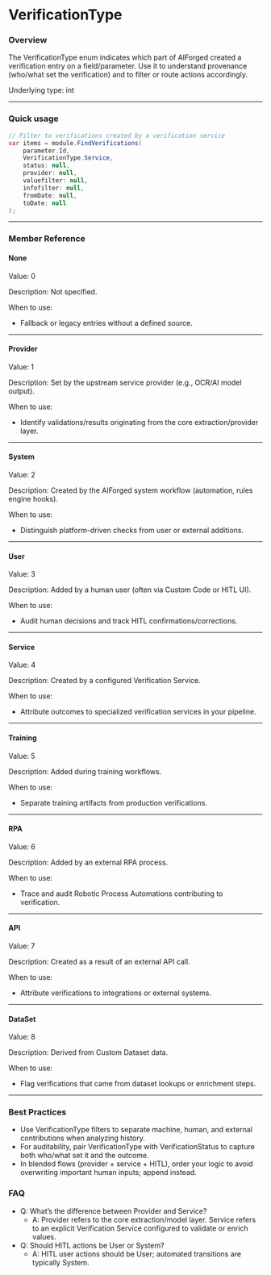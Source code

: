 # VerificationType

### Overview

The VerificationType enum indicates which part of AIForged created a verification entry on a field/parameter. Use it to understand provenance (who/what set the verification) and to filter or route actions accordingly.

Underlying type: int

***

### Quick usage

```csharp
// Filter to verifications created by a verification service
var items = module.FindVerifications(
    parameter.Id,
    VerificationType.Service,
    status: null,
    provider: null,
    valuefilter: null,
    infofilter: null,
    fromDate: null,
    toDate: null
);
```

***

### Member Reference

#### None

Value: 0

Description: Not specified.

When to use:

* Fallback or legacy entries without a defined source.

***

#### Provider

Value: 1

Description: Set by the upstream service provider (e.g., OCR/AI model output).

When to use:

* Identify validations/results originating from the core extraction/provider layer.

***

#### System

Value: 2

Description: Created by the AIForged system workflow (automation, rules engine hooks).

When to use:

* Distinguish platform-driven checks from user or external additions.

***

#### User

Value: 3

Description: Added by a human user (often via Custom Code or HITL UI).

When to use:

* Audit human decisions and track HITL confirmations/corrections.

***

#### Service

Value: 4

Description: Created by a configured Verification Service.

When to use:

* Attribute outcomes to specialized verification services in your pipeline.

***

#### Training

Value: 5

Description: Added during training workflows.

When to use:

* Separate training artifacts from production verifications.

***

#### RPA

Value: 6

Description: Added by an external RPA process.

When to use:

* Trace and audit Robotic Process Automations contributing to verification.

***

#### API

Value: 7

Description: Created as a result of an external API call.

When to use:

* Attribute verifications to integrations or external systems.

***

#### DataSet

Value: 8

Description: Derived from Custom Dataset data.

When to use:

* Flag verifications that came from dataset lookups or enrichment steps.

***

### Best Practices

* Use VerificationType filters to separate machine, human, and external contributions when analyzing history.
* For auditability, pair VerificationType with VerificationStatus to capture both who/what set it and the outcome.
* In blended flows (provider + service + HITL), order your logic to avoid overwriting important human inputs; append instead.

### FAQ

* Q: What’s the difference between Provider and Service?
  * A: Provider refers to the core extraction/model layer. Service refers to an explicit Verification Service configured to validate or enrich values.
* Q: Should HITL actions be User or System?
  * A: HITL user actions should be User; automated transitions are typically System.

